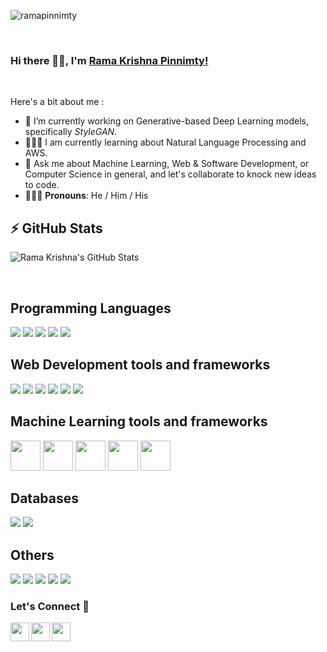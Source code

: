 <p align="left"> <img src="https://komarev.com/ghpvc/?username=ramapinnimty" alt="ramapinnimty" /> </p>

<br />

### Hi there 👋🏻, I'm <a href="https://ramapinnimty.github.io/">Rama Krishna Pinnimty! </a>

<br />

Here's a bit about me :

- 🎯 I’m currently working on Generative-based Deep Learning models, specifically *StyleGAN*.
- 👨🏻‍💻 I am currently learning about Natural Language Processing and AWS.
- 💬 Ask me about Machine Learning, Web & Software Development, or Computer Science in general, and let's collaborate to knock new ideas to code.
- 🧔🏻‍♂️ **Pronouns**: He / Him / His


## ⚡ GitHub Stats

![Rama Krishna's GitHub Stats](https://github-readme-stats.vercel.app/api?username=ramapinnimty&show_icons=true&title_color=fff&icon_color=79ff97&text_color=9f9f9f&bg_color=151515)

<br />


## Programming Languages 
<span><img src="https://img.icons8.com/color/48/000000/python.png"/></span>
<img src="https://img.icons8.com/color/48/000000/java-coffee-cup-logo.png"/>
<img src="https://img.icons8.com/color/48/000000/javascript.png"/>
<img src="https://img.icons8.com/color/48/000000/c-programming.png"/>
<img src="https://img.icons8.com/color/48/000000/c-plus-plus-logo.png"/>


## Web Development tools and frameworks
<span><img src="https://img.icons8.com/color/48/000000/html-5.png"/></span>
<img src="https://img.icons8.com/color/48/000000/css3.png"/>
<img src="https://img.icons8.com/color/48/000000/bootstrap.png"/>
<img src="https://img.icons8.com/plasticine/48/000000/react.png"/>
<img src="https://img.icons8.com/color/48/000000/angularjs.png"/>
<img src="https://img.icons8.com/color/48/000000/nodejs.png"/>


## Machine Learning tools and frameworks
<span><img width="48px" src="https://upload.wikimedia.org/wikipedia/commons/thumb/0/05/Scikit_learn_logo_small.svg/640px-Scikit_learn_logo_small.svg.png"/></span>
<img width="48px" src="https://keras.io/img/logo.png" />
<img width="48px" src="https://www.gstatic.com/devrel-devsite/prod/v583c167abdd1a21bfbd770256d119796fdffc0b7177f088bca68fc6b48429661/tensorflow/images/lockup.svg" />
<img width="48px" src="https://upload.wikimedia.org/wikipedia/commons/9/96/Pytorch_logo.png" />
<img width="48px" src="https://raw.githubusercontent.com/valohai/ml-logos/master/cuda.svg" />


## Databases
<span><img src="https://img.icons8.com/fluency/48/000000/mysql-logo.png"/></span>
<img src="https://img.icons8.com/color/48/000000/mongodb.png"/>


## Others
<span><img src="https://img.icons8.com/color/48/000000/linux.png"/></span>
<img src="https://img.icons8.com/color/48/000000/amazon-web-services.png"/>
<img src="https://img.icons8.com/color/48/000000/git.png"/>
<img src="https://img.icons8.com/color/48/000000/docker.png"/>
<img src="https://img.icons8.com/color/48/000000/latex.png"/>


### Let's Connect 🔗
<a href="https://www.linkedin.com/in/ramapinnimty/">
  <img align="left" width="30px" src="https://img.icons8.com/fluency/48/000000/linkedin.png" />
</a>

<a href="https://twitter.com/ramapinnimty?lang=en">
  <img align="left" width="30px" src="https://img.icons8.com/color/48/000000/twitter.png" />
</a>

<a href="mailto:ramakrishnapinnimty@gmail.com">
  <img align="left" width="30px" src="https://img.icons8.com/fluency/48/000000/gmail-new.png" />
</a>

